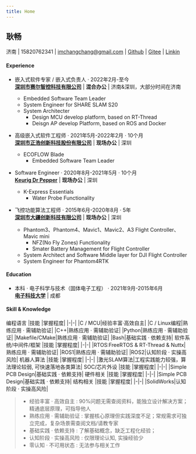 ```yaml
---
title: Home
---
```


## 耿畅 
济南 | 15820762341 | imchangchang@gmail.com | [Github](https://github.com/imchangchang) | [Gitee](https://gitee.com/imchangchang) | [Linkin](https://www.linkedin.com/in/imchangchang)
#### Experience
- 嵌入式软件专家 / 嵌入式负责人 · 2022年2月-至今  
  [**深圳市赛尔智控科技有限公司**](https://shareuav.cn/) | **混合办公**  | 济南&深圳，大部分时间在济南
  * Embedded Software Team Leader
  * System Engineer for SHARE SLAM S20
  * System Architecter
    * Design MCU develop platform, based on RT-Thread
    * Deisgn AP develop Platform, based on ROS and Docker
  
- 高级嵌入式软件工程师 · 2021年5月-2022年2月 · 10个月  
  [**深圳市正浩创新科技股份有限公司**](https://www.ecoflow.com/) | **现场办公**  | 深圳
  * ECOFLOW Blade
      * Embedded Software Team Leader

- Software Engineer · 2020年8月-2021年5月 · 10个月  
  [**Keurig Dr Pepper**](https://www.keurigdrpepper.com/)  | **现场办公**  | 深圳
  * K-Express Essentials 
    * Water Probe Functionality
   
- 飞控功能算法工程师 · 2015年6月-2020年8月 · 5年  
  [**深圳市大疆创新科技有限公司**](https://www.dji.com/) | **现场办公**  | 深圳
  * Phantom3、Phantom4、Mavic1、Mavic2、A3 Flight Controller、Mavic mini
    * NFZ(No Fly Zones) Functionality
    * Smater Battery Management for Flight Controller
  * System Architect and Software Middle layer for DJI Flight Controller
  * System Engineer for Phantom4RTK
  
#### Education
- 本科 · 电子科学与技术（固体电子工程） · 2021年9月-2015年6月  
  [**电子科技大学**](https://www.uestc.edu.cn/) | 成都

#### Skill & Knowledge
编程语言
|技能 |掌握程度|
|-|-|
|C / MCU|经验丰富·高效自主|
|C / Linux编程|熟练应用 · 需辅助验证|
|C++|熟练应用 · 需辅助验证|
|Python|熟练应用 · 需辅助验证|
|Makefile/CMake|熟练应用 · 需辅助验证|
|Bash|基础实践 · 依赖支持|
软件系统/中间件/框架
|技能 |掌握程度|
|-|-|
|RTOS:FreeRTOS & RT-Thread & Nuttx|熟练应用 · 需辅助验证|
|ROS1|熟练应用 · 需辅助验证|
|ROS2|认知阶段 · 实操高风险|
机器人算法
|技能 |掌握程度|
|-|-|
|激光SLAM算法|工程实践能力较强，算法理论较弱, 可快速落地各类算法|
SOC/芯片外设
|技能 |掌握程度|
|-|-|
|Simple PCB Design|基础实践 · 依赖支持|
硬件相关
|技能 |掌握程度|
|-|-|
|Simple PCB Design|基础实践 · 依赖支持|
结构相关
|技能 |掌握程度|
|-|-|
|SolidWorks|认知阶段 · 实操高风险|

> * 经验丰富 · 高效自主 : 90%问题无需查阅资料，能独立设计解决方案；精通底层原理，可指导他人
> * 熟练应用 · 需辅助验证 : 掌握核心原理但实践深度不足；常规需求可独立完成，复杂场景需查阅文档/请教专家
> * 基础实践 · 依赖支持​ : 了解基础概念，缺乏工程化经验；
> * 认知阶段 · 实操高风险 : 仅限理论认知, 实操经验少
> * 零认知 · 不可用状态 : 无法参与相关工作